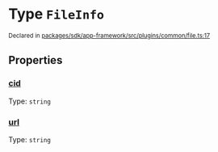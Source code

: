# Type `FileInfo`
<sub>Declared in [packages/sdk/app-framework/src/plugins/common/file.ts:17](https://github.com/dxos/dxos/blob/5d7baccd2e/packages/sdk/app-framework/src/plugins/common/file.ts#L17)</sub>




## Properties
### [cid](https://github.com/dxos/dxos/blob/5d7baccd2e/packages/sdk/app-framework/src/plugins/common/file.ts#L19)
Type: <code>string</code>




### [url](https://github.com/dxos/dxos/blob/5d7baccd2e/packages/sdk/app-framework/src/plugins/common/file.ts#L18)
Type: <code>string</code>





